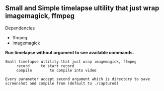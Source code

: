 ## Small and Simple timelapse ultility that just wrap imagemagick, ffmpeg

Dependencies
- ffmpeg
- imagemagick

**Run timelapse without argument to see available commands.**

```
Small timelapse ultility that just wrap imagemagick, ffmpeg
     record		to start record
     compile		to compile into video

Every parameter accept second argument which is directory to save screenshot and compile from (default to ./captured)
```
